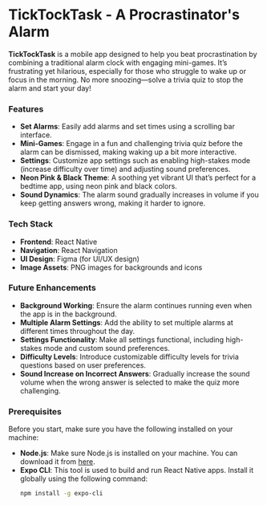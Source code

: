 # **TickTockTask - A Procrastinator's Alarm**

**TickTockTask** is a mobile app designed to help you beat procrastination by combining a traditional alarm clock with engaging mini-games. It’s frustrating yet hilarious, especially for those who struggle to wake up or focus in the morning. No more snoozing—solve a trivia quiz to stop the alarm and start your day!

### **Features**

- **Set Alarms**: Easily add alarms and set times using a scrolling bar interface.
- **Mini-Games**: Engage in a fun and challenging trivia quiz before the alarm can be dismissed, making waking up a bit more interactive.
- **Settings**: Customize app settings such as enabling high-stakes mode (increase difficulty over time) and adjusting sound preferences.
- **Neon Pink & Black Theme**: A soothing yet vibrant UI that’s perfect for a bedtime app, using neon pink and black colors.
- **Sound Dynamics**: The alarm sound gradually increases in volume if you keep getting answers wrong, making it harder to ignore.

### **Tech Stack**

- **Frontend**: React Native
- **Navigation**: React Navigation
- **UI Design**: Figma (for UI/UX design)
- **Image Assets**: PNG images for backgrounds and icons

### **Future Enhancements**

- **Background Working**: Ensure the alarm continues running even when the app is in the background.
- **Multiple Alarm Settings**: Add the ability to set multiple alarms at different times throughout the day.
- **Settings Functionality**: Make all settings functional, including high-stakes mode and custom sound preferences.
- **Difficulty Levels**: Introduce customizable difficulty levels for trivia questions based on user preferences.
- **Sound Increase on Incorrect Answers**: Gradually increase the sound volume when the wrong answer is selected to make the quiz more challenging.

### **Prerequisites**

Before you start, make sure you have the following installed on your machine:

- **Node.js**: Make sure Node.js is installed on your machine. You can download it from [here](https://nodejs.org/).
- **Expo CLI**: This tool is used to build and run React Native apps. Install it globally using the following command:
  ```bash
  npm install -g expo-cli
